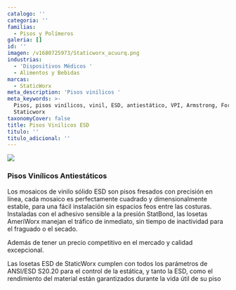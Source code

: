 ```yaml
---
catalogo: ''
categoria: ''
familias:
  - Pisos y Polímeros
galeria: []
id: ''
imagen: /v1680725973/Staticworx_acuurq.png
industrias:
  - 'Dispositivos Médicos '
  - Alimentos y Bebidas
marcas:
  - StaticWorx
meta_description: 'Pisos vinílicos '
meta_keywords: >-
  Pisos, pisos vinílicos, vinil, ESD, antiestático, VPI, Armstrong, Forbo,
  Staticworx
taxonomyCover: false
title: Pisos Vinílicos ESD
titulo: ''
titulo_adicional: ''
---
```




![](https://res.cloudinary.com/novatec/v1680725961/AmeriWorx-ESD-Vinyl-Tile-Classics-Collection_utmkvu.jpg)

### Pisos Vinílicos Antiestáticos

Los mosaicos de vinilo sólido ESD son pisos fresados con precisión en línea, cada mosaico es perfectamente cuadrado y dimensionalmente estable, para una fácil instalación sin espacios feos entre las costuras. Instaladas con el adhesivo sensible a la presión StatBond, las losetas AmeriWorx manejan el tráfico de inmediato, sin tiempo de inactividad para el fraguado o el secado.

Además de tener un precio competitivo en el mercado y calidad excepcional.

Las losetas ESD de StaticWorx cumplen con todos los parámetros de ANSI/ESD S20.20 para el control de la estática, y tanto la ESD, como el rendimiento del material están garantizados durante la vida útil de su piso
